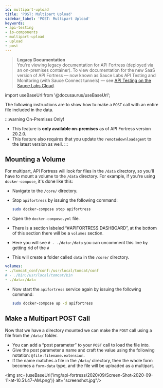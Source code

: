 ```yaml
---
id: multipart-upload
title: 'POST: Multipart Upload'
sidebar_label: 'POST: Multipart Upload'
keywords:
- api-testing
- io-components
- multipart-upload
- upload
- post
---
```


<head>
  <meta name="robots" content="noindex" />
</head>

> **Legacy Documentation**<br/>You're viewing legacy documentation for API Fortress (deployed via an on-premises container). To view documentation for the new SaaS version of API Fortress &#8212; now known as Sauce Labs API Testing and Monitoring (with Sauce Connect tunnels) &#8212; see [API Testing on the Sauce Labs Cloud](/api-testing/).

import useBaseUrl from '@docusaurus/useBaseUrl';

The following instructions are to show how to make a `POST` call with an entire file included in the data.

:::warning On-Premises Only!

- This feature is **only available on-premises** as of API Fortress version 20.2.0.
- This feature also requires that you update the `remotedownloadagent` to the latest version as well.
:::

## Mounting a Volume

For multipart, API Fortress will look for files in the `/data` directory, so you'll have to mount a volume to the `/data` directory. For example, if you're using `docker-compose`, it's done like this:

- Navigate to the `/core/` directory.
- Stop `apifortress` by issuing the following command:

  ```bash
  sudo docker-compose stop apifortress
  ```

- Open the `docker-compose.yml` file.
- There is a section labeled “#APIFORTRESS DASHBOARD”, at the bottom of this section there will be a `volumes` section.
- Here you will see `# - ./data:/data` you can uncomment this line by getting rid of the `#`
- This will create a folder called `data` in the `/core/` directory.

```yaml
volumes:
- ./tomcat_conf/conf:/usr/local/tomcat/conf
# - ./bin:/usr/local/tomcat/bin
- ./data:/data
```

- Now start the `apifortress` service again by issuing the following command:

  ```bash
  sudo docker-compose up -d apifortress
  ```

## Make a Multipart POST Call

Now that we have a directory mounted we can make the `POST` call using a file from the `/data/` folder.

- You can add a “post parameter” to your `POST` call to load the file into.
- Give the post parameter a name and craft the value using the following notation: `@file:filename.extension`.
- If the name matches a file in the `/data/` directory, then the whole form becomes a `form-data` type, and the file will be uploaded as a multipart.

<img src={useBaseUrl('img/api-fortress/2020/09/Screen-Shot-2020-09-11-at-10.51.47-AM.png')} alt="screenshot.jpg"/>
